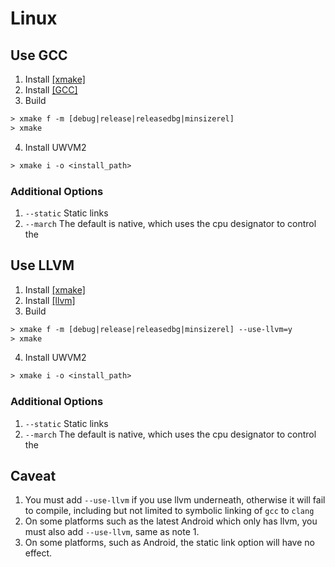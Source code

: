 # Linux

## Use GCC
1. Install [[xmake]](https://github.com/xmake-io/xmake/)
2. Install [[GCC]](https://sourceforge.net/projects/mingw-w64/)
3. Build
```ps
> xmake f -m [debug|release|releasedbg|minsizerel]
> xmake
```
4. Install UWVM2
```ps
> xmake i -o <install_path>
```

### Additional Options
1. `--static` Static links
2. `--march` The default is native, which uses the cpu designator to control the

## Use LLVM
1. Install [[xmake]](https://github.com/xmake-io/xmake/)
2. Install [[llvm]](https://github.com/llvm/llvm-project/releases)
3. Build
```ps
> xmake f -m [debug|release|releasedbg|minsizerel] --use-llvm=y
> xmake
```
4. Install UWVM2
```ps
> xmake i -o <install_path>
```

### Additional Options
1. `--static` Static links
2. `--march` The default is native, which uses the cpu designator to control the

## Caveat
1. You must add `--use-llvm` if you use llvm underneath, otherwise it will fail to compile, including but not limited to symbolic linking of `gcc` to `clang`
2. On some platforms such as the latest Android which only has llvm, you must also add `--use-llvm`, same as note 1.
3. On some platforms, such as Android, the static link option will have no effect.